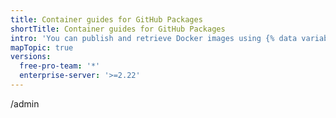 ```yaml
---
title: Container guides for GitHub Packages
shortTitle: Container guides for GitHub Packages
intro: 'You can publish and retrieve Docker images using {% data variables.product.prodname_registry %}.'
mapTopic: true
versions:
  free-pro-team: '*'
  enterprise-server: '>=2.22'
---
```


/admin

